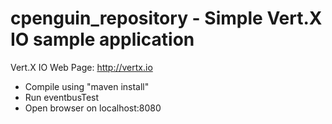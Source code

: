 cpenguin_repository - Simple Vert.X IO sample application
======================================================================

Vert.X IO Web Page: http://vertx.io

- Compile using "maven install"
- Run eventbusTest
- Open browser on localhost:8080

